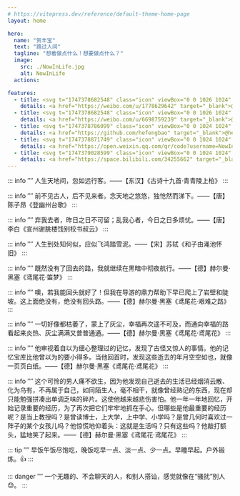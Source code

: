 ```yaml
---
# https://vitepress.dev/reference/default-theme-home-page
layout: home

hero:
  name: "贺丰宝"
  text: "路过人间"
  tagline: "想着做点什么！想要做点什么？"
  image:
    src: ./NowInLife.jpg
    alt: NowInLife
  actions:

features:
  - title: <svg t="1747378682548" class="icon" viewBox="0 0 1026 1024" version="1.1" xmlns="http://www.w3.org/2000/svg" p-id="1464" width="32" height="32"><path d="M1012.49 451.553v0.159c-6.697 20.66-28.861 31.99-49.449 25.288a39.352 39.352 0 0 1-25.287-49.582l-0.067-0.031c20.536-63.6 7.516-136.156-40.315-189.363-47.892-53.212-118.502-73.554-183.731-59.659-21.222 4.537-42.133-9.047-46.638-30.3-4.506-21.253 9.021-42.194 30.239-46.73 91.709-19.563 191.114 8.98 258.467 83.881 67.36 74.839 85.515 176.85 56.781 266.337z" p-id="1465"></path><path d="M740.429 304.348v-0.03c-18.217 3.973-36.178-7.732-40.06-26.01-3.947-18.31 7.763-36.373 25.98-40.254 44.692-9.548 93.143 4.322 125.885 40.781 32.866 36.496 41.631 86.17 27.607 129.772a33.833 33.833 0 0 1-42.562 21.847c-17.782-5.76-27.484-24.914-21.724-42.69h-0.062c6.887-21.346 2.565-45.635-13.46-63.473-16.026-17.818-39.752-24.546-61.604-19.943z m30.05 192.184c-14.46-4.352-24.352-7.326-16.774-26.352 16.333-41.313 18.027-76.964 0.317-102.385-33.31-47.734-124.451-45.133-228.838-1.28 0-0.061-32.799 14.367-24.412-11.704 16.056-51.774 13.645-95.186-11.361-120.192-56.658-56.878-207.304 2.12-336.477 131.64C56.187 463.32 0 566.14 0 655.1c0 170.08 217.503 273.494 430.28 273.494 278.917 0 464.527-162.504 464.527-291.59 0-77.936-65.546-122.193-124.329-140.472zM430.842 867.62c-169.774 16.84-316.35-60.155-327.368-171.96-11.049-111.74 117.72-216.034 287.488-232.873 169.805-16.84 316.355 60.16 327.368 171.904 11.018 111.866-117.683 216.09-287.488 232.929z" p-id="1466"></path><path d="M447.805 548.859c-80.783-21.09-172.119 19.287-207.206 90.65-35.743 72.862-1.188 153.681 80.44 180.1 84.578 27.357 184.233-14.525 218.88-93.148 34.181-76.81-8.478-155.94-92.114-177.602zM386.12 734.792c-16.43 26.29-51.584 37.806-78.065 25.661-26.107-11.889-33.833-42.44-17.403-68.045 16.215-25.538 50.207-36.869 76.498-25.856 26.604 11.392 35.087 41.687 18.97 68.24z" p-id="1467"></path></svg>
    details: <a href="https://weibo.com/u/1778629642" target="_blank">@路过人间不回头</a>
  - title: <svg t="1747378682548" class="icon" viewBox="0 0 1026 1024" version="1.1" xmlns="http://www.w3.org/2000/svg" p-id="1464" width="32" height="32"><path d="M1012.49 451.553v0.159c-6.697 20.66-28.861 31.99-49.449 25.288a39.352 39.352 0 0 1-25.287-49.582l-0.067-0.031c20.536-63.6 7.516-136.156-40.315-189.363-47.892-53.212-118.502-73.554-183.731-59.659-21.222 4.537-42.133-9.047-46.638-30.3-4.506-21.253 9.021-42.194 30.239-46.73 91.709-19.563 191.114 8.98 258.467 83.881 67.36 74.839 85.515 176.85 56.781 266.337z" p-id="1465"></path><path d="M740.429 304.348v-0.03c-18.217 3.973-36.178-7.732-40.06-26.01-3.947-18.31 7.763-36.373 25.98-40.254 44.692-9.548 93.143 4.322 125.885 40.781 32.866 36.496 41.631 86.17 27.607 129.772a33.833 33.833 0 0 1-42.562 21.847c-17.782-5.76-27.484-24.914-21.724-42.69h-0.062c6.887-21.346 2.565-45.635-13.46-63.473-16.026-17.818-39.752-24.546-61.604-19.943z m30.05 192.184c-14.46-4.352-24.352-7.326-16.774-26.352 16.333-41.313 18.027-76.964 0.317-102.385-33.31-47.734-124.451-45.133-228.838-1.28 0-0.061-32.799 14.367-24.412-11.704 16.056-51.774 13.645-95.186-11.361-120.192-56.658-56.878-207.304 2.12-336.477 131.64C56.187 463.32 0 566.14 0 655.1c0 170.08 217.503 273.494 430.28 273.494 278.917 0 464.527-162.504 464.527-291.59 0-77.936-65.546-122.193-124.329-140.472zM430.842 867.62c-169.774 16.84-316.35-60.155-327.368-171.96-11.049-111.74 117.72-216.034 287.488-232.873 169.805-16.84 316.355 60.16 327.368 171.904 11.018 111.866-117.683 216.09-287.488 232.929z" p-id="1466"></path><path d="M447.805 548.859c-80.783-21.09-172.119 19.287-207.206 90.65-35.743 72.862-1.188 153.681 80.44 180.1 84.578 27.357 184.233-14.525 218.88-93.148 34.181-76.81-8.478-155.94-92.114-177.602zM386.12 734.792c-16.43 26.29-51.584 37.806-78.065 25.661-26.107-11.889-33.833-42.44-17.403-68.045 16.215-25.538 50.207-36.869 76.498-25.856 26.604 11.392 35.087 41.687 18.97 68.24z" p-id="1467"></path></svg>
    details: <a href="https://weibo.com/u/6698759239" target="_blank">@NowInLife</a>
  - title: <svg t="1747378786099" class="icon" viewBox="0 0 1024 1024" version="1.1" xmlns="http://www.w3.org/2000/svg" p-id="2494" width="32" height="32"><path d="M511.957333 21.333333C241.024 21.333333 21.333333 240.981333 21.333333 512c0 216.832 140.544 400.725333 335.573334 465.664 24.490667 4.394667 32.256-10.069333 32.256-23.082667 0-11.690667 0.256-44.245333 0-85.205333-136.448 29.610667-164.736-64.64-164.736-64.64-22.314667-56.704-54.4-71.765333-54.4-71.765333-44.586667-30.464 3.285333-29.824 3.285333-29.824 49.194667 3.413333 75.178667 50.517333 75.178667 50.517333 43.776 75.008 114.816 53.333333 142.762666 40.789333 4.522667-31.658667 17.152-53.376 31.189334-65.536-108.970667-12.458667-223.488-54.485333-223.488-242.602666 0-53.546667 19.114667-97.322667 50.517333-131.669334-5.034667-12.330667-21.930667-62.293333 4.778667-129.834666 0 0 41.258667-13.184 134.912 50.346666a469.802667 469.802667 0 0 1 122.88-16.554666c41.642667 0.213333 83.626667 5.632 122.88 16.554666 93.653333-63.488 134.784-50.346667 134.784-50.346666 26.752 67.541333 9.898667 117.504 4.864 129.834666 31.402667 34.346667 50.474667 78.122667 50.474666 131.669334 0 188.586667-114.730667 230.016-224.042666 242.090666 17.578667 15.232 33.578667 44.672 33.578666 90.453334v135.850666c0 13.141333 7.936 27.605333 32.853334 22.869334C862.250667 912.597333 1002.666667 728.746667 1002.666667 512 1002.666667 240.981333 783.018667 21.333333 511.957333 21.333333z" p-id="2495"></path></svg>
    details: <a href="https://github.com/hefengbao" target="_blank">@hefengbao</a>
  - title: <svg t="1747378871749" class="icon" viewBox="0 0 1024 1024" version="1.1" xmlns="http://www.w3.org/2000/svg" p-id="3597" width="32" height="32"><path d="M499.80416 366.46912c-28.91264 0-60.40064-20.13696-60.91776-52.14208 0-32.00512 31.49312-52.14208 60.91776-52.14208 30.96576 0 52.13184 21.6832 52.13184 52.14208 0 30.976-21.67808 52.14208-52.13184 52.14208zM268.52352 366.46912c-29.42464 0-60.91264-20.13696-60.91264-52.14208s31.488-52.14208 60.91264-52.14208c30.45888 0 52.14208 21.6832 52.14208 52.14208 0 30.976-21.6832 52.14208-52.14208 52.14208z" p-id="3598"></path><path d="M888.01792 918.85568c-4.13184 0-8.7808-1.03936-12.3904-3.10272l-81.57184-44.90752c-32.00512 7.74656-63.488 14.97088-95.50848 14.97088-125.96224 0-238.49984-66.59584-284.96384-167.26016-1.54624 0.51712-3.0976 0.51712-4.12672 0.51712a355.87584 355.87584 0 0 1-33.03936 1.55648c-37.1712 0-67.11296-6.1952-101.70368-13.42464l-10.32704-2.05824-107.38176 53.6832c-3.6096 2.06336-7.74144 2.5856-11.87328 2.5856-6.19008 0-12.3904-2.05824-17.03424-6.1952-7.74144-6.71744-10.84416-18.06336-7.74144-27.87328l26.84416-81.57696C63.57504 582.26176 19.69152 501.72416 19.69152 412.928c0-169.32864 160.03584-307.16928 356.20864-307.16928 172.43136 0 325.75488 107.38176 358.28224 249.86624 152.81152 16 271.03232 130.09408 271.03232 263.80288 0 70.21056-39.75168 140.928-111.50848 199.78752l19.61984 65.56672c3.09248 10.33216-0.51712 21.1712-8.77056 27.8784-4.66432 4.13184-10.85952 6.1952-16.5376 6.1952zM797.1584 817.152c4.13696 0 8.7808 1.03424 12.3904 3.0976l35.10784 19.0976-6.71744-21.6832a26.3168 26.3168 0 0 1 9.28256-28.39552c68.15232-51.10272 105.31328-110.99136 105.31328-169.32352 0-115.64032-116.66944-213.72928-254.51008-213.72928-140.42112 0-255.0272 96.02048-255.0272 213.72928s114.60608 213.72416 255.0272 213.72416c30.45376 0 61.95712-7.75168 92.92288-15.48288 2.08384-0.52224 4.1472-1.03424 6.21056-1.03424zM375.90016 158.41792c-167.7824 0-304.58368 114.60608-304.58368 255.0272 0 77.95712 40.7808 145.5872 121.3184 201.856 9.28768 6.71232 13.41952 18.59072 9.80992 29.42464l-13.41952 39.7568 59.37152-29.94688c3.6096-1.54624 7.74144-2.5856 11.35616-2.5856 1.54624 0 3.6096 0 5.16096 0.52224l18.5856 3.6096c32.00512 6.72256 59.3664 12.40064 91.89376 12.40064 6.71232 0 13.94176 0 20.64896-0.53248-3.61472-16-5.16096-32.52224-5.16096-48.00512 0-140.42112 128.03072-256.57344 288.58368-265.34912-33.0496-112.54272-161.0752-196.17792-303.5648-196.17792z" p-id="3599"></path><path d="M607.17568 589.99808c-22.7072 0-43.87328-21.1712-43.87328-43.8784s21.1712-43.8784 43.87328-43.8784c32.01536 0 52.1472 22.72256 52.1472 43.8784-0.00512 26.84928-26.83904 43.8784-52.1472 43.8784zM788.89984 589.99808c-22.72256 0-43.86816-21.1712-43.86816-43.8784s21.16096-43.8784 43.86816-43.8784c32.53248 0 52.6592 22.72256 52.6592 43.8784-0.51712 21.1712-20.64896 43.8784-52.6592 43.8784z" p-id="3600"></path></svg>
    details: <a href="https://open.weixin.qq.com/qr/code?username=NowInLife" target="_blank">@NowInLife</a>
  - title: <svg t="1747379028599" class="icon" viewBox="0 0 1024 1024" version="1.1" xmlns="http://www.w3.org/2000/svg" p-id="4662" width="32" height="32"><path d="M277.053 698.947h464.842V408.421H277.053v290.526z m305.684-222.315c5.052-7.58 12.631-7.58 20.21-5.053l103.58 63.158c7.578 5.052 7.578 12.631 5.052 20.21-2.526 5.053-7.579 7.58-12.632 7.58-2.526 0-5.052 0-7.579-2.527L587.79 496.842c-7.578-5.053-10.105-12.631-5.052-20.21zM464 640.842c15.158 0 27.79-15.158 32.842-32.842 0-5.053 2.526-7.579 2.526-12.632 0-7.579 5.053-12.631 12.632-15.157 7.579 0 12.632 7.578 12.632 15.157 0 2.527 0 7.58 2.526 12.632 5.053 15.158 17.684 35.368 32.842 35.368 20.21 0 35.368-25.263 35.368-45.473 0-7.58 7.58-15.158 15.158-15.158s15.158 7.579 15.158 15.158c0 35.368-22.737 75.79-63.158 75.79-20.21 0-35.368-12.632-45.473-27.79-10.106 15.158-27.79 27.79-48 27.79-37.895 0-63.158-45.474-63.158-75.79 0-7.58 7.579-15.158 15.158-15.158s15.158 7.579 15.158 15.158c-5.053 15.158 10.105 42.947 27.789 42.947zM314.947 527.158l93.474-45.474c7.579-2.526 15.158 0 17.684 7.58 2.527 7.578 0 15.157-7.579 17.683l-93.473 45.474c-2.527 0-5.053 2.526-5.053 2.526-5.053 0-10.105-2.526-12.632-7.579 0-7.579 2.527-15.157 7.58-20.21z m-27.79 293.053c5.054 5.052 12.632 7.578 17.685 7.578 5.053 0 12.632 0 20.21-7.578 2.527-5.053 7.58-12.632 10.106-17.685h-58.105c2.526 2.527 5.052 12.632 10.105 17.685z m411.79 0c5.053 5.052 12.632 7.578 17.685 7.578 5.052 0 12.631 0 20.21-7.578 2.526-5.053 7.58-12.632 10.105-17.685h-58.105c2.526 2.527 7.58 12.632 10.105 17.685z" p-id="4663"></path><path d="M512 32C246.737 32 32 246.737 32 512s214.737 480 480 480 480-214.737 480-480S777.263 32 512 32z m333.474 760.421c-2.527 2.526-7.58 5.053-12.632 5.053h-55.579c-2.526 12.631-10.105 30.315-17.684 37.894-10.105 12.632-27.79 17.685-40.421 17.685s-27.79-5.053-37.895-17.685c-7.579-7.579-15.158-27.79-17.684-40.42H362.947c-2.526 12.63-10.105 30.315-17.684 37.894-10.105 12.632-27.79 17.684-40.42 17.684s-27.79-5.052-37.896-17.684c-7.579-7.579-15.158-27.79-17.684-40.42h-50.526c-12.632 0-25.263-12.633-25.263-25.264V332.632c0-12.632 12.631-27.79 25.263-27.79h232.42l-144-73.263c-7.578-5.053-12.63-15.158-7.578-25.263s15.158-12.632 25.263-7.58l199.58 106.106h40.42l113.684-161.684c10.106-10.105 20.21-10.105 30.316-5.053s10.105 17.684 5.053 25.263l-98.527 141.474h240c7.58 0 10.106 5.053 12.632 7.58 5.053 5.052 5.053 15.157 5.053 20.21v444.631c-2.527 2.526-2.527 10.105-7.58 15.158z" p-id="4664"></path><path d="M572.632 335.158H198.737v434.526H820.21V335.158H572.63z m202.105 373.895c0 5.052 5.052 10.105-2.526 17.684-2.527 2.526-7.58 5.052-12.632 5.052H269.474c-7.58 0-25.263-5.052-25.263-22.736V405.895c0-15.158 17.684-22.737 25.263-22.737h492.631c5.053 0 10.106 2.526 12.632 7.579 5.052 5.052 2.526 12.631 2.526 17.684l-2.526 300.632c-2.526-2.527 0-2.527 0 0z" p-id="4665"></path></svg>
    details: <a href="https://space.bilibili.com/34255662" target="_blank">@NowInLife</a>
---
```

::: info ⁗
人生天地间，忽如远行客。——【东汉】《古诗十九首·青青陵上柏》
:::

::: info ⁗
前不见古人，后不见来者。念天地之悠悠，独怆然而涕下。——【唐】陈子昂《登幽州台歌》
:::

::: info ⁗
弃我去者，昨日之日不可留；乱我心者，今日之日多烦忧。——【唐】李白《宣州谢朓楼饯别校书叔云》
:::

::: info ⁗
人生到处知何似，应似飞鸿踏雪泥。——【宋】苏轼《和子由渑池怀旧》
:::

::: info ⁗
既然没有了回去的路，我就继续在黑暗中彻夜航行。——【德】赫尔曼·黑塞《鸢尾花·笛梦》
:::

::: info ⁗
噢，若我能回头就好了！但我在导游的鼎力帮助下早已爬上了岩壁和陡坡。这上面绝没有，绝没有回头路。——【德】赫尔曼·黑塞《鸢尾花·艰难之路》
:::

::: info ⁗
一切好像都枯萎了，蒙上了灰尘，幸福再次遥不可及，而通向幸福的路看起来炎热、灰尘满满又普普通通。——【德】赫尔曼·黑塞《鸢尾花·鸢尾花》
:::

::: info ⁗
他审视着自以为细心整理过的记忆，发现了古怪又惊人的事情。他的记忆宝库比他曾以为的要小得多。当他回首时，发现这些逝去的年月空空如也，就像一页页白纸。——【德】赫尔曼·黑塞《鸢尾花·鸢尾花》
:::

::: info ⁗
这个可怜的男人痛不欲生，因为他发现自己逝去的生活已经烟消云散、化为乌有，不再属于自己，如同陌生人，毫不相干，就像曾经熟记的东西，现在却只能勉强拼凑出单调乏味的碎片。这使他越来越悲伤害怕。他一年一年地回忆，开始记录重要的经历，为了再次把它们牢牢地抓在手心。但哪些是他最重要的经历呢？是当上教授吗？是曾读博士，上大学，上中学、小学吗？是曾几何时喜欢过一阵子的某个女孩儿吗？他惊慌地仰着头：这就是生活吗？只有这些吗？他敲打额头，猛地笑了起来。——【德】赫尔曼·黑塞《鸢尾花·鸢尾花》
:::

::: tip ⁗
早饭午饭尽饱吃，晚饭吃早一点、淡一点、少一点。早睡早起。户外锻炼。👍
:::

::: danger ⁗
一个无趣的、不会聊天的人，和别人搭讪，感觉就像在“骚扰”别人😓。
:::